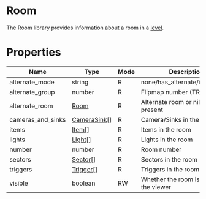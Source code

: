 # Room

The Room library provides information about a room in a [level](level.md).

# Properties
| Name | Type | Mode | Description |
| ---- | ---- | ---- | ---- |
| alternate_mode | string | R | none/has_alternate/is_alternate |
| alternate_group | number | R | Flipmap number (TR4+) |
| alternate_room | [Room](room.md) | R | Alternate room or nil if not present |
| cameras_and_sinks | [CameraSink](camera_sink.md)[] | R | Camera/Sinks in the room |
| items | [Item](item.md)[] | R | Items in the room |
| lights | [Light](light.md)[] | R | Lights in the room |
| number | number | R | Room number |
| sectors | [Sector](sector.md)[] | R | Sectors in the room
| triggers | [Trigger](trigger.md)[] | R | Triggers in the room |
| visible | boolean | RW | Whether the room is visible in the viewer |

